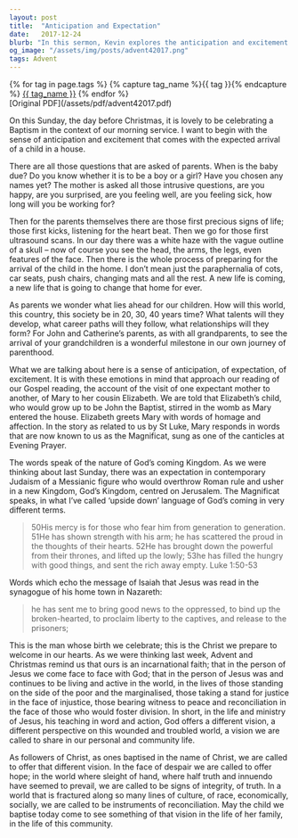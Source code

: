 ```yaml
---
layout: post
title:  "Anticipation and Expectation"
date:   2017-12-24
blurb: "In this sermon, Kevin explores the anticipation and excitement that comes with the expected arrival of a child, drawing parallels with the anticipation of the coming of Christ. He discusses the emotions of expectation and excitement in the context of the Gospel reading, the account of Mary's visit to her cousin Elizabeth. The sermon also reflects on the nature of God's coming Kingdom as described in the Magnificat, highlighting its transformative power."
og_image: "/assets/img/posts/advent42017.png"
tags: Advent
---    
```

<div class="tag-pills">
  {% for tag in page.tags %}
    {% capture tag_name %}{{ tag }}{% endcapture %}
    <a href="{{ site.baseurl }}/tag/{{ tag_name | slugify }}" class="tag-pill">{{ tag_name }}</a>
  {% endfor %}
</div>
[Original PDF](/assets/pdf/advent42017.pdf)

On this Sunday, the day before Christmas, it is lovely to be celebrating a Baptism in the context of our morning service. I want to begin with the sense of anticipation and excitement that comes with the expected arrival of a child in a house.

There are all those questions that are asked of parents. When is the baby due? Do you know whether it is to be a boy or a girl? Have you chosen any names yet? The mother is asked all those intrusive questions, are you happy, are you surprised, are you feeling well, are you feeling sick, how long will you be working for?

Then for the parents themselves there are those first precious signs of life; those first kicks, listening for the heart beat. Then we go for those first ultrasound scans. In our day there was a white haze with the vague outline of a skull – now of course you see the head, the arms, the legs, even features of the face. Then there is the whole process of preparing for the arrival of the child in the home. I don’t mean just the paraphernalia of cots, car seats, push chairs, changing mats and all the rest. A new life is coming, a new life that is going to change that home for ever.

As parents we wonder what lies ahead for our children. How will this world, this country, this society be in 20, 30, 40 years time? What talents will they develop, what career paths will they follow, what relationships will they form? For John and Catherine’s parents, as with all grandparents, to see the arrival of your grandchildren is a wonderful milestone in our own journey of parenthood.

What we are talking about here is a sense of anticipation, of expectation, of excitement. It is with these emotions in mind that approach our reading of our Gospel reading, the account of the visit of one expectant mother to another, of Mary to her cousin Elizabeth. We are told that Elizabeth’s child, who would grow up to be John the Baptist, stirred in the womb as Mary entered the house. Elizabeth greets Mary with words of homage and affection. In the story as related to us by St Luke, Mary responds in words that are now known to us as the Magnificat, sung as one of the canticles at Evening Prayer.

The words speak of the nature of God’s coming Kingdom. As we were thinking about last Sunday, there was an expectation in contemporary Judaism of a Messianic figure who would overthrow Roman rule and usher in a new Kingdom, God’s Kingdom, centred on Jerusalem. The Magnificat speaks, in what I’ve called ‘upside down’ language of God’s coming in very different terms.

> 50His mercy is for those who fear him
> from generation to generation.
> 51He has shown strength with his arm;
> he has scattered the proud in the thoughts of their hearts.
> 52He has brought down the powerful from their thrones,
> and lifted up the lowly;
> 53he has filled the hungry with good things,
> and sent the rich away empty. Luke 1:50-53

Words which echo the message of Isaiah that Jesus was read in the synagogue of his home town in Nazareth:

> he has sent me to bring good news to the oppressed,
> to bind up the broken-hearted,
> to proclaim liberty to the captives,
> and release to the prisoners;

This is the man whose birth we celebrate; this is the Christ we prepare to welcome in our hearts. As we were thinking last week, Advent and Christmas remind us that ours is an incarnational faith; that in the person of Jesus we come face to face with God; that in the person of Jesus was and continues to be living and active in the world, in the lives of those standing on the side of the poor and the marginalised, those taking a stand for justice in the face of injustice, those bearing witness to peace and reconciliation in the face of those who would foster division. In short, in the life and ministry of Jesus, his teaching in word and action, God offers a different vision, a different perspective on this wounded and troubled world, a vision we are called to share in our personal and community life.

As followers of Christ, as ones baptised in the name of Christ, we are called to offer that different vision. In the face of despair we are called to offer hope; in the world where sleight of hand, where half truth and innuendo have seemed to prevail, we are called to be signs of integrity, of truth. In a world that is fractured along so many lines of culture, of race, economically, socially, we are called to be instruments of reconciliation. May the child we baptise today come to see something of that vision in the life of her family, in the life of this community.
